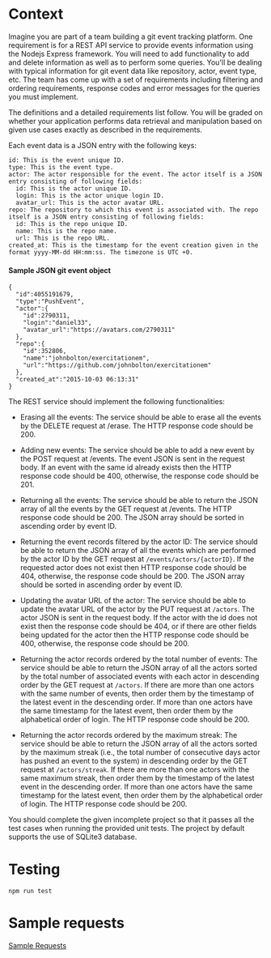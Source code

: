# Context
Imagine you are part of a team building a git event tracking platform. One requirement is for a REST API service to provide events information using the Nodejs Express framework. You will need to add functionality to add and delete information as well as to perform some queries. You'll be dealing with typical information for git event data like repository, actor, event type, etc. The team has come up with a set of requirements including filtering and ordering requirements, response codes and error messages for the queries you must implement.

The definitions and a detailed requirements list follow. You will be graded on whether your application performs data retrieval and manipulation based on given use cases exactly as described in the requirements.

Each event data is a JSON entry with the following keys:
```
id: This is the event unique ID.
type: This is the event type.
actor: The actor responsible for the event. The actor itself is a JSON entry consisting of following fields:
  id: This is the actor unique ID.
  login: This is the actor unique login ID.
  avatar_url: This is the actor avatar URL.
repo: The repository to which this event is associated with. The repo itself is a JSON entry consisting of following fields:
  id: This is the repo unique ID.
  name: This is the repo name.
  url: This is the repo URL.
created_at: This is the timestamp for the event creation given in the format yyyy-MM-dd HH:mm:ss. The timezone is UTC +0.
```

#### Sample JSON git event object
```
{
  "id":4055191679,
  "type":"PushEvent",
  "actor":{
    "id":2790311,
    "login":"daniel33",
    "avatar_url":"https://avatars.com/2790311"
  },
  "repo":{
    "id":352806,
    "name":"johnbolton/exercitationem",
    "url":"https://github.com/johnbolton/exercitationem"
  },
  "created_at":"2015-10-03 06:13:31"
}
```

The REST service should implement the following functionalities:

+ Erasing all the events: The service should be able to erase all the events by the DELETE request at /erase. The HTTP response code should be 200.

+ Adding new events: The service should be able to add a new event by the POST request at /events. The event JSON is sent in the request body. If an event with the same id already exists then the HTTP response code should be 400, otherwise, the response code should be 201.

+ Returning all the events: The service should be able to return the JSON array of all the events by the GET request at /events. The HTTP response code should be 200. The JSON array should be sorted in ascending order by event ID.

+ Returning the event records filtered by the actor ID: The service should be able to return the JSON array of all the events which are performed by the actor ID by the GET request at `/events/actors/{actorID}`. If the requested actor does not exist then HTTP response code should be 404, otherwise, the response code should be 200. The JSON array should be sorted in ascending order by event ID.

+ Updating the avatar URL of the actor: The service should be able to update the avatar URL of the actor by the PUT request at `/actors`. The actor JSON is sent in the request body. If the actor with the id does not exist then the response code should be 404, or if there are other fields being updated for the actor then the HTTP response code should be 400, otherwise, the response code should be 200.

+ Returning the actor records ordered by the total number of events: The service should be able to return the JSON array of all the actors sorted by the total number of associated events with each actor in descending order by the GET request at `/actors`. If there are more than one actors with the same number of events, then order them by the timestamp of the latest event in the descending order. If more than one actors have the same timestamp for the latest event, then order them by the alphabetical order of login. The HTTP response code should be 200.

+ Returning the actor records ordered by the maximum streak: The service should be able to return the JSON array of all the actors sorted by the maximum streak (i.e., the total number of consecutive days actor has pushed an event to the system) in descending order by the GET request at `/actors/streak`. If there are more than one actors with the same maximum streak, then order them by the timestamp of the latest event in the descending order. If more than one actors have the same timestamp for the latest event, then order them by the alphabetical order of login. The HTTP response code should be 200.


You should complete the given incomplete project so that it passes all the test cases when running the provided unit tests. The project by default supports the use of SQLite3 database.

# Testing

`npm run test`

# Sample requests
[Sample Requests](./Samples.md)
